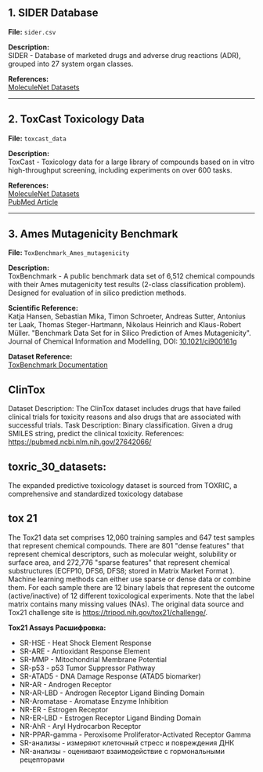 ## 1. SIDER Database
**File:** `sider.csv`

**Description:**   
SIDER - Database of marketed drugs and adverse drug reactions (ADR), grouped into 27 system organ classes.

**References:**  
[MoleculeNet Datasets](https://moleculenet.org/datasets-1)

---

## 2. ToxCast Toxicology Data
**File:** `toxcast_data`

**Description:**   
ToxCast - Toxicology data for a large library of compounds based on in vitro high-throughput screening, including experiments on over 600 tasks.

**References:**  
[MoleculeNet Datasets](https://moleculenet.org/datasets-1)  
[PubMed Article](https://pubmed.ncbi.nlm.nih.gov/27367298/)

---

## 3. Ames Mutagenicity Benchmark
**File:** `ToxBenchmark_Ames_mutagenicity`

**Description:**   
ToxBenchmark - A public benchmark data set of 6,512 chemical compounds with their Ames mutagenicity test results (2-class classification problem). Designed for evaluation of in silico prediction methods.

**Scientific Reference:**  
Katja Hansen, Sebastian Mika, Timon Schroeter, Andreas Sutter, Antonius ter Laak, Thomas Steger-Hartmann, Nikolaus Heinrich and Klaus-Robert Müller.
"Benchmark Data Set for in Silico Prediction of Ames Mutagenicity". Journal of Chemical Information and Modelling, DOI: [10.1021/ci900161g](https://doi.org/10.1021/ci900161g)  

**Dataset Reference:**  
[ToxBenchmark Documentation](https://doc.ml.tu-berlin.de/toxbenchmark/)


## ClinTox
Dataset Description: The ClinTox dataset includes drugs that have failed clinical trials for toxicity reasons and also drugs that are associated with successful trials.
Task Description: Binary classification. Given a drug SMILES string, predict the clinical toxicity.
References: https://pubmed.ncbi.nlm.nih.gov/27642066/

## toxric_30_datasets: 
The expanded predictive toxicology dataset is sourced from TOXRIC, a comprehensive and standardized toxicology database

## tox 21
The Tox21 data set comprises 12,060 training samples and 647 test samples that represent chemical compounds. There are 801 "dense features" that represent chemical descriptors, such as molecular weight, solubility or surface area, and 272,776 "sparse features" that represent chemical substructures (ECFP10, DFS6, DFS8; stored in Matrix Market Format ). Machine learning methods can either use sparse or dense data or combine them. For each sample there are 12 binary labels that represent the outcome (active/inactive) of 12 different toxicological experiments. Note that the label matrix contains many missing values (NAs). The original data source and Tox21 challenge site is https://tripod.nih.gov/tox21/challenge/.

**Tox21 Assays Расшифровка:**  
- SR-HSE - Heat Shock Element Response  
- SR-ARE - Antioxidant Response Element  
- SR-MMP - Mitochondrial Membrane Potential  
- SR-p53 - p53 Tumor Suppressor Pathway  
- SR-ATAD5 - DNA Damage Response (ATAD5 biomarker)  
- NR-AR - Androgen Receptor  
- NR-AR-LBD - Androgen Receptor Ligand Binding Domain  
- NR-Aromatase - Aromatase Enzyme Inhibition  
- NR-ER - Estrogen Receptor  
- NR-ER-LBD - Estrogen Receptor Ligand Binding Domain  
- NR-AhR - Aryl Hydrocarbon Receptor  
- NR-PPAR-gamma - Peroxisome Proliferator-Activated Receptor Gamma  
- SR-анализы - измеряют клеточный стресс и повреждения ДНК
- NR-анализы - оценивают взаимодействие с гормональными рецепторами
